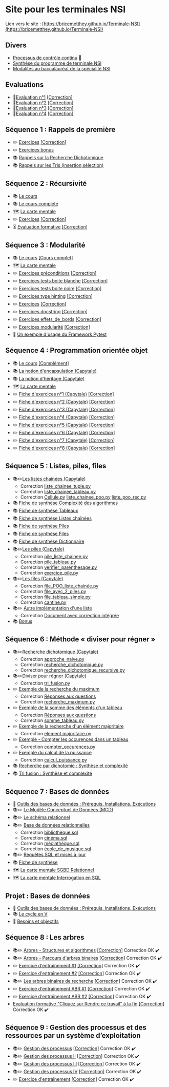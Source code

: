 # Site pour les terminales NSI

Lien vers le site : [https://bricemetthey.github.io/Terminale-NSI](https://bricemetthey.github.io/Terminale-NSI)

## Divers

+ [Processus de contrôle continu](https://github.com/BriceMetthey/Terminale-NSI/blob/main/Divers/Controle_Continu.pdf) :repeat:
+ [Synthèse du programme de terminale NSI](https://github.com/BriceMetthey/Terminale-NSI/blob/main/Divers/Synth%C3%A8se_programme_Terminale_NSI.pdf)
+ [Modalités au baccalauréat de la spécialité NSI](https://github.com/BriceMetthey/Terminale-NSI/blob/main/Divers/Modalit%C3%A9s_Epreuves_Terminales.pdf)

## Evaluations  

+ :children_crossing:[Evaluation n°1](https://github.com/BriceMetthey/Terminale-NSI/blob/main/Evaluations/DS_1.pdf) [[Correction]](https://github.com/BriceMetthey/Terminale-NSI/blob/main/Evaluations/DS_1_corrections.pdf)
+ :children_crossing:[Evaluation n°2](https://github.com/BriceMetthey/Terminale-NSI/blob/main/Evaluations/DS_2.pdf) [[Correction]](https://github.com/BriceMetthey/Terminale-NSI/blob/main/Evaluations/DS_2_corrections.pdf)
+ :children_crossing:[Evaluation n°3](https://github.com/BriceMetthey/Terminale-NSI/blob/main/Evaluations/DS_3.pdf) [[Correction]](https://github.com/BriceMetthey/Terminale-NSI/blob/main/Evaluations/DS_3_corrections.pdf) 
+ :children_crossing:[Evaluation n°4](https://github.com/BriceMetthey/Terminale-NSI/blob/main/Evaluations/DS4.pdf) [[Correction]](https://github.com/BriceMetthey/Terminale-NSI/blob/main/Evaluations/DS_4_corrections.pdf) 

## Séquence 1 : Rappels de première

+ :pencil2: [Exercices](https://github.com/BriceMetthey/Terminale-NSI/blob/main/Sequence_1_Rappels/Exercices.pdf) [[Correction]](https://github.com/BriceMetthey/Terminale-NSI/blob/main/Sequence_1_Rappels/Exercices_Corrig%C3%A9s.pdf)
+ :pencil2: [Exercices bonus](https://github.com/BriceMetthey/Terminale-NSI/blob/main/Sequence_1_Rappels/Exercices_bonus.pdf)
+ :books: [Rappels sur la Recherche Dichotomique](https://github.com/BriceMetthey/Terminale-NSI/blob/main/Sequence_1_Rappels/Rappels_Recherche_Dichotomique.pdf)
+ :books: [Rappels sur les Tris (insertion,sélection)](https://github.com/BriceMetthey/Terminale-NSI/blob/main/Sequence_1_Rappels/Rappels_Tris.pdf)

## Séquence 2 : Récursivité

+ :books: [Le cours](https://github.com/BriceMetthey/Terminale-NSI/blob/main/S%C3%A9quence_2_Recursivite/Cours.pdf)
+ :books: [Le cours complété](https://github.com/BriceMetthey/Terminale-NSI/blob/main/S%C3%A9quence_2_Recursivite/Cours_complet.pdf)
+ :world_map: [La carte mentale](https://github.com/BriceMetthey/Terminale-NSI/blob/main/S%C3%A9quence_2_Recursivite/Carte-Mentale_R%C3%A9cursivit%C3%A9.svg)
+ :pencil2: [Exercices](https://github.com/BriceMetthey/Terminale-NSI/blob/main/S%C3%A9quence_2_Recursivite/Exercices.pdf) [[Correction]](https://github.com/BriceMetthey/Terminale-NSI/blob/main/S%C3%A9quence_2_Recursivite/Exercices_corrig%C3%A9s.pdf)
+ :hourglass_flowing_sand: [Evaluation formative](https://capytale2.ac-paris.fr/web/c/1386-3917946) [[Correction]](https://github.com/BriceMetthey/Terminale-NSI/blob/main/S%C3%A9quence_2_Recursivite/Evaluation_formative_corrig%C3%A9e.pdf)


## Séquence 3 : Modularité

+ :books: [Le cours](https://github.com/BriceMetthey/Terminale-NSI/blob/main/S%C3%A9quence_3_Modularite/Cours.pdf) [[Cours complet]](https://github.com/BriceMetthey/Terminale-NSI/blob/main/S%C3%A9quence_3_Modularite/Cours_complet.pdf)
+ :world_map: [La carte mentale](https://github.com/BriceMetthey/Terminale-NSI/blob/main/S%C3%A9quence_3_Modularite/Carte%20mentale%20-%20Modulariser%20et%20tester.svg)
+ :pencil2: [Exercices préconditions](https://github.com/BriceMetthey/Terminale-NSI/blob/main/S%C3%A9quence_3_Modularite/Exercice_preconditions.pdf) [[Correction]](https://github.com/BriceMetthey/Terminale-NSI/blob/main/S%C3%A9quence_3_Modularite/Exercice_preconditions_corrig%C3%A9.pdf)
+ :pencil2: [Exercices tests boite blanche](https://github.com/BriceMetthey/Terminale-NSI/blob/main/S%C3%A9quence_3_Modularite/Exercice_tests_boite_blanche.pdf) [[Correction]](https://github.com/BriceMetthey/Terminale-NSI/blob/main/S%C3%A9quence_3_Modularite/Exercice_tests_boite_blanche_corrig%C3%A9.pdf)
+ :pencil2: [Exercices tests boite noire](https://github.com/BriceMetthey/Terminale-NSI/blob/main/S%C3%A9quence_3_Modularite/Exercice_tests_boite_noire.pdf) [[Correction]](https://github.com/BriceMetthey/Terminale-NSI/blob/main/S%C3%A9quence_3_Modularite/Exercice_tests_boite_noire_corrig%C3%A9.pdf)
+ :pencil2: [Exercices type hinting](https://github.com/BriceMetthey/Terminale-NSI/blob/main/S%C3%A9quence_3_Modularite/Exercice_type_hinting.pdf) [[Correction]](https://github.com/BriceMetthey/Terminale-NSI/blob/main/S%C3%A9quence_3_Modularite/Exercice_type_hinting_corrig%C3%A9.pdf)
+ :pencil2: [Exercices](https://github.com/BriceMetthey/Terminale-NSI/blob/main/S%C3%A9quence_3_Modularite/Exercices.pdf) [[Correction]](https://github.com/BriceMetthey/Terminale-NSI/blob/main/S%C3%A9quence_3_Modularite/Exercices_corrig%C3%A9s.pdf)
+ :pencil2: [Exercices docstring](https://github.com/BriceMetthey/Terminale-NSI/blob/main/S%C3%A9quence_3_Modularite/Exercices_docstrings.pdf) [[Correction]](https://github.com/BriceMetthey/Terminale-NSI/blob/main/S%C3%A9quence_3_Modularite/Exercices_docstrings_corrig%C3%A9s.pdf)
+ :pencil2: [Exercices effets_de_bords](https://github.com/BriceMetthey/Terminale-NSI/blob/main/S%C3%A9quence_3_Modularite/Exercices_effets_de_bords.pdf) [[Correction]](https://github.com/BriceMetthey/Terminale-NSI/blob/main/S%C3%A9quence_3_Modularite/Exercices_effets_de_bords_corrig%C3%A9.pdf)
+ :pencil2: [Exercices modularité](https://github.com/BriceMetthey/Terminale-NSI/blob/main/S%C3%A9quence_3_Modularite/Exercices_modularite.pdf) [[Correction]](https://github.com/BriceMetthey/Terminale-NSI/blob/main/S%C3%A9quence_3_Modularite/Exercices_modularite_corrig%C3%A9s.pdf)
+ :rocket: [Un exemple d'usage du Framework Pytest](https://github.com/BriceMetthey/Terminale-NSI/tree/main/S%C3%A9quence_3_Modularite/Exemples%20Pytest)

## Séquence 4 : Programmation orientée objet

+ :books: [Le cours](https://github.com/BriceMetthey/Terminale-NSI/blob/main/S%C3%A9quence_4_POO/Cours.pdf) [[Complément]](https://capytale2.ac-paris.fr/web/c/885b-4244176)
+ 📚 [La notion d'encapsulation (Capytale)](https://capytale2.ac-paris.fr/web/c/96ed-4264467)
+ :books: [La notion d'héritage (Capytale)](https://capytale2.ac-paris.fr/web/c/989d-4264876)
+ :world_map: [La carte mentale](https://github.com/BriceMetthey/Terminale-NSI/blob/main/S%C3%A9quence_4_POO/Carte%20mentale%20-%20POO.svg) 
+ :pencil2: [Fiche d'exercices n°1 (Capytale)](https://capytale2.ac-paris.fr/web/c/a5db-4143538) [[Correction]](https://github.com/BriceMetthey/Terminale-NSI/blob/main/S%C3%A9quence_4_POO/Exercices_corrig%C3%A9s.pdf)
+ :pencil2: [Fiche d'exercices n°2 (Capytale)](https://capytale2.ac-paris.fr/web/c/cb5a-4245287) [[Correction]](https://github.com/BriceMetthey/Terminale-NSI/blob/main/S%C3%A9quence_4_POO/Fiche_Exercices_2_Correction.pdf)
+ :pencil2: [Fiche d'exercices n°3 (Capytale)](https://capytale2.ac-paris.fr/web/c/070f-4264682) [[Correction]](https://github.com/BriceMetthey/Terminale-NSI/blob/main/S%C3%A9quence_4_POO/Fiche_Exercices_3_Correction.pdf)
+ :pencil2: [Fiche d'exercices n°4 (Capytale)](https://capytale2.ac-paris.fr/web/c/b8b8-4288764) [[Correction]](https://github.com/BriceMetthey/Terminale-NSI/blob/main/S%C3%A9quence_4_POO/Fiche_Exercices_4_Correction.pdf)
+ :pencil2: [Fiche d'exercices n°5 (Capytale)](https://capytale2.ac-paris.fr/web/c/8103-4289329) [[Correction]](https://github.com/BriceMetthey/Terminale-NSI/blob/main/S%C3%A9quence_4_POO/Fiche_Exercices_5_Correction.pdf)
+ :pencil2: [Fiche d'exercices n°6 (Capytale)](https://capytale2.ac-paris.fr/web/c/fc90-4289435) [[Correction]](https://github.com/BriceMetthey/Terminale-NSI/blob/main/S%C3%A9quence_4_POO/Fiche_Exercices_6_Correction.pdf)
+ :pencil2: [Fiche d'exercices n°7 (Capytale)](https://capytale2.ac-paris.fr/web/c/3bc0-4289695) [[Correction]](https://github.com/BriceMetthey/Terminale-NSI/blob/main/S%C3%A9quence_4_POO/Fiche_Exercices_7_Correction.pdf)
+ :pencil2: [Fiche d'exercices n°8 (Capytale)](https://capytale2.ac-paris.fr/web/c/a350-4345337) [[Correction]](https://github.com/BriceMetthey/Terminale-NSI/blob/main/S%C3%A9quence_4_POO/Fiche_Exercices_8_Correction.pdf)

## Séquence 5 : Listes, piles, files

+ :books::pencil2:[Les listes chaînées (Capytale)](https://capytale2.ac-paris.fr/web/c/0f7a-4430887)
  - Correction [liste_chainee_tuple.py](https://github.com/BriceMetthey/Terminale-NSI/blob/main/Sequence_5_Structures_lineaires/liste_chainee_tuple.py)
  - Correction [liste_chainee_tableau.py](https://github.com/BriceMetthey/Terminale-NSI/blob/main/Sequence_5_Structures_lineaires/liste_chainee_tableau.py)
  - Correction [Cellule.py](https://github.com/BriceMetthey/Terminale-NSI/blob/main/Sequence_5_Structures_lineaires/Cellule.py)  [liste_chainee_poo.py](https://github.com/BriceMetthey/Terminale-NSI/blob/main/Sequence_5_Structures_lineaires/liste_chainee_poo.py)  [liste_poo_rec.py](https://github.com/BriceMetthey/Terminale-NSI/blob/main/Sequence_5_Structures_lineaires/liste_poo_rec.py)
+ :books: [Fiche de synthèse Complexité des algorithmes](https://github.com/BriceMetthey/Terminale-NSI/blob/main/Sequence_5_Structures_lineaires/Fiche_synth%C3%A8se-Analyse-Algorithmique.pdf) 
+ :books: [Fiche de synthèse Tableaux](https://github.com/BriceMetthey/Terminale-NSI/blob/main/Sequence_5_Structures_lineaires/Fiche-Synth%C3%A8se-Tableaux.pdf) 
+ :books: [Fiche de synthèse Listes chaînées](https://github.com/BriceMetthey/Terminale-NSI/blob/main/Sequence_5_Structures_lineaires/Fiche-Synth%C3%A8se-Liste-Cha%C3%AEn%C3%A9e.pdf) 
+ :books: [Fiche de synthèse Piles](https://github.com/BriceMetthey/Terminale-NSI/blob/main/Sequence_5_Structures_lineaires/Fiche-Synth%C3%A8se-Pile.pdf)
+ :books: [Fiche de synthèse Files](https://github.com/BriceMetthey/Terminale-NSI/blob/main/Sequence_5_Structures_lineaires/Fiche-Synth%C3%A8se-File.pdf)
+ :books: [Fiche de synthèse Dictionnaire](https://github.com/BriceMetthey/Terminale-NSI/blob/main/Sequence_5_Structures_lineaires/Fiche%20synth%C3%A8se%20dictionnaire.pdf)
+ :books:✏️[Les piles (Capytale)](https://capytale2.ac-paris.fr/web/c/f838-4480803)
  - Correction [pile_liste_chainee.py](https://github.com/BriceMetthey/Terminale-NSI/blob/main/Sequence_5_Structures_lineaires/pile_liste_chainee.py)
  - Correction [pile_tableau.py](https://github.com/BriceMetthey/Terminale-NSI/blob/main/Sequence_5_Structures_lineaires/pile_tableau.py)
  - Correction [verifier_parenthesage.py](https://github.com/BriceMetthey/Terminale-NSI/blob/main/Sequence_5_Structures_lineaires/verifier_parenthesage.py)
  - Correction [exercice_pile.py](https://github.com/BriceMetthey/Terminale-NSI/blob/main/Sequence_5_Structures_lineaires/exercice_pile.py)
+ :books:✏️[Les files (Capytale)](https://capytale2.ac-paris.fr/web/c/2dae-4548437)
  - Correction [file_POO_liste_chainée.py](https://github.com/BriceMetthey/Terminale-NSI/blob/main/Sequence_5_Structures_lineaires/file_POO_liste_chain%C3%A9e.py)
  - Correction [file_avec_2_piles.py](https://github.com/BriceMetthey/Terminale-NSI/blob/main/Sequence_5_Structures_lineaires/file_avec_2_piles.py)
  - Correction [file_tableau_simple.py](https://github.com/BriceMetthey/Terminale-NSI/blob/main/Sequence_5_Structures_lineaires/file_tableau_simple.py)
  - Correction [cantine.py](https://github.com/BriceMetthey/Terminale-NSI/blob/main/Sequence_5_Structures_lineaires/cantine.py)
+ :books:✏️ [Autre implémentation d'une liste](https://github.com/BriceMetthey/Terminale-NSI/blob/main/Sequence_5_Structures_lineaires/Autres%20impl%C3%A9mentations-partiel.pdf)
  - Correction [Document avec correction intégrée](https://github.com/BriceMetthey/Terminale-NSI/blob/main/Sequence_5_Structures_lineaires/Autres%20impl%C3%A9mentations-complet.pdf)
+ :books: [Bonus](https://github.com/BriceMetthey/Terminale-NSI/blob/main/Sequence_5_Structures_lineaires/Exp%C3%A9rience.pdf)


## Séquence 6 : Méthode « diviser pour régner »

+ :books::pencil2:[Recherche dichotomique (Capytale)](https://capytale2.ac-paris.fr/web/c/2505-4690800)
  + Correction [approche_naive.py](https://github.com/BriceMetthey/Terminale-NSI/blob/main/S%C3%A9quence_6_Diviser_pour_r%C3%A9gner/approche_naive.py)
  + Correction [recherche_dichotomique.py](https://github.com/BriceMetthey/Terminale-NSI/blob/main/S%C3%A9quence_6_Diviser_pour_r%C3%A9gner/recherche_dichotomique.py)
  + Correction [recherche_dichotomique_recursive.py](https://github.com/BriceMetthey/Terminale-NSI/blob/main/S%C3%A9quence_6_Diviser_pour_r%C3%A9gner/recherche_dichotomique_recursive.py)
+ :books::pencil2:[Diviser pour régner (Capytale)](https://capytale2.ac-paris.fr/web/c/6a7a-4691376)
  + Correction [tri_fusion.py](https://github.com/BriceMetthey/Terminale-NSI/blob/main/S%C3%A9quence_6_Diviser_pour_r%C3%A9gner/tri_fusion.py) 
+ ✏️ [Exemple de la recherche du maximum](https://github.com/BriceMetthey/Terminale-NSI/blob/main/S%C3%A9quence_6_Diviser_pour_r%C3%A9gner/Recherche%20du%20maximum.pdf)
  + Correction [Réponses aux questions](https://github.com/BriceMetthey/Terminale-NSI/blob/main/S%C3%A9quence_6_Diviser_pour_r%C3%A9gner/Recherche%20du%20maximum%20-%20Correction.pdf)
  + Correction [recherche_maximum.py](https://github.com/BriceMetthey/Terminale-NSI/blob/main/S%C3%A9quence_6_Diviser_pour_r%C3%A9gner/recherche_maximum.py)
+ ✏️ [Exemple de la somme des éléments d'un tableau](https://github.com/BriceMetthey/Terminale-NSI/blob/main/S%C3%A9quence_6_Diviser_pour_r%C3%A9gner/Somme%20des%20%C3%A9l%C3%A9ments%20d'un%20tableau.pdf)
  + Correction [Réponses aux questions](https://github.com/BriceMetthey/Terminale-NSI/blob/main/S%C3%A9quence_6_Diviser_pour_r%C3%A9gner/Somme%20des%20%C3%A9l%C3%A9ments%20d'un%20tableau%20-%20Correction.pdf)
  + Correction [somme_tableau.py](https://github.com/BriceMetthey/Terminale-NSI/blob/main/S%C3%A9quence_6_Diviser_pour_r%C3%A9gner/somme_tableau.py)
+ ✏️ [Exemple de la recherche d'un élément majoritaire](https://github.com/BriceMetthey/Terminale-NSI/blob/main/S%C3%A9quence_6_Diviser_pour_r%C3%A9gner/Element%20majoritaire.pdf)
  + Correction [element majoritaire.py](https://github.com/BriceMetthey/Terminale-NSI/blob/main/S%C3%A9quence_6_Diviser_pour_r%C3%A9gner/element%20majoritaire.py)
+ ✏️ [Exemple - Compter les occurences dans un tableau](https://github.com/BriceMetthey/Terminale-NSI/blob/main/S%C3%A9quence_6_Diviser_pour_r%C3%A9gner/Compter%20les%20occurrences.pdf)
  + Correction [compter_occurences.py](https://github.com/BriceMetthey/Terminale-NSI/blob/main/S%C3%A9quence_6_Diviser_pour_r%C3%A9gner/compter_occurences.py)
+ ✏️ [Exemple du calcul de la puissance](https://github.com/BriceMetthey/Terminale-NSI/blob/main/S%C3%A9quence_6_Diviser_pour_r%C3%A9gner/Calcul%20de%20la%20puissance.pdf)
  + Correction [calcul_puissance.py](https://github.com/BriceMetthey/Terminale-NSI/blob/main/S%C3%A9quence_6_Diviser_pour_r%C3%A9gner/calcul_puissance.py)
+ :books: [Recherche par dichotomie : Synthèse et complexité](https://github.com/BriceMetthey/Terminale-NSI/blob/main/S%C3%A9quence_6_Diviser_pour_r%C3%A9gner/Synth%C3%A8se%20recherche%20par%20dichotomie.pdf)
+ :books: [Tri fusion : Synthèse et complexité](https://github.com/BriceMetthey/Terminale-NSI/blob/main/S%C3%A9quence_6_Diviser_pour_r%C3%A9gner/Synth%C3%A8se%20Tri%20fusion.pdf)


## Séquence 7 : Bases de données
+ :wrench: [Outils des bases de données : Prérequis, Installations, Exécutions](https://github.com/BriceMetthey/Terminale-NSI/blob/main/Projets/Projet%201%20-%20Centre%20%C3%A9questre/page_outils.md)
+ :books::pencil2: [Le Modèle Conceptuel de Données (MCD)](https://capytale2.ac-paris.fr/web/c/8af0-4885733) 
+ :books::pencil2: [Le schéma relationnel](https://capytale2.ac-paris.fr/web/c/9725-4914879)
+ :books::pencil2: [Base de données relationnelles](https://capytale2.ac-paris.fr/web/c/bebf-4971040)
   - Correction [bibliothèque.sql](https://github.com/BriceMetthey/Terminale-NSI/blob/main/S%C3%A9quence_7_Base_de_donn%C3%A9es/biblioth%C3%A8que.sql) 
   - Correction [cinéma.sql](https://github.com/BriceMetthey/Terminale-NSI/blob/main/S%C3%A9quence_7_Base_de_donn%C3%A9es/cinema.sql) 
   - Correction [médiathèque.sql](https://github.com/BriceMetthey/Terminale-NSI/blob/main/S%C3%A9quence_7_Base_de_donn%C3%A9es/mediatheque.sql) 
   - Correction [école_de_musique.sql](https://github.com/BriceMetthey/Terminale-NSI/blob/main/S%C3%A9quence_7_Base_de_donn%C3%A9es/%C3%A9cole_de_musique.sql) 
+ :books::pencil2: [Requêtes SQL et mises à jour](https://capytale2.ac-paris.fr/web/c/e15a-5094245)
+ :books: [Fiche de synthèse](https://github.com/BriceMetthey/Terminale-NSI/blob/main/S%C3%A9quence_7_Base_de_donn%C3%A9es/Synth%C3%A8se.pdf) 
+ :world_map: [La carte mentale SGBD Relationnel](https://github.com/BriceMetthey/Terminale-NSI/blob/main/S%C3%A9quence_7_Base_de_donn%C3%A9es/SGBD%20relationnel.svg) 
+ :world_map: [La carte mentale Interrogation en SQL](https://github.com/BriceMetthey/Terminale-NSI/blob/main/S%C3%A9quence_7_Base_de_donn%C3%A9es/Interrogation%20SQL.svg) 


## Projet : Bases de données 
+ :wrench: [Outils des bases de données : Prérequis, Installations, Exécutions](https://github.com/BriceMetthey/Terminale-NSI/blob/main/Projets/Projet%201%20-%20Centre%20%C3%A9questre/page_outils.md)
+ :books:  [Le cycle en V](https://capytale2.ac-paris.fr/web/c/a47b-4937911)
+ :rocket: [Besoins et objectifs](https://github.com/BriceMetthey/Terminale-NSI/blob/main/Projets/Projet%201%20-%20Centre%20%C3%A9questre/Projet%201%20-%20Bases%20de%20donn%C3%A9es.pdf)


## Séquence 8 : Les arbres
+ :books::pencil2: [Arbres - Structures et algorithmes](https://capytale2.ac-paris.fr/web/c/0440-5360023) [[Correction]](https://capytale2.ac-paris.fr/web/c/f7f4-5403029)  Correction OK :heavy_check_mark:
+ :books::pencil2: [Arbres - Parcours d'arbres binaires](https://capytale2.ac-paris.fr/web/c/537f-5394007)  [[Correction]](https://capytale2.ac-paris.fr/web/c/dd12-5421479)   Correction OK :heavy_check_mark:
+ :pencil2: [Exercice d'entraînement #1](https://capytale2.ac-paris.fr/web/c/1a50-5430728)  [[Correction]](https://capytale2.ac-paris.fr/web/c/4771-5430645)  Correction OK :heavy_check_mark:
+ :pencil2: [Exercice d'entraînement #2](https://capytale2.ac-paris.fr/web/c/64b4-5430873)  [[Correction]](https://capytale2.ac-paris.fr/web/c/0bbb-5430753) Correction OK :heavy_check_mark:
+ :books::pencil2: [Les arbres binaires de recherche](https://capytale2.ac-paris.fr/web/c/4705-5604771) [[Correction]](https://capytale2.ac-paris.fr/web/c/51a9-5591457) Correction OK :heavy_check_mark:
+ :pencil2: [Exercice d'entraînement ABR #1](https://capytale2.ac-paris.fr/web/c/1a73-5604940)  [[Correction]](https://capytale2.ac-paris.fr/web/c/7e32-5604089) Correction OK :heavy_check_mark:
+ :pencil2: [Exercice d'entraînement ABR #2](https://capytale2.ac-paris.fr/web/c/c633-5605037)  [[Correction]](https://capytale2.ac-paris.fr/web/c/fa2c-5604535) Correction OK :heavy_check_mark:
+ [Evaluation formative "Cliquez sur Rendre ce travail" à la fin](https://capytale2.ac-paris.fr/web/c/0260-5611944)  [[Correction]](https://capytale2.ac-paris.fr/web/c/feb3-5611890) Correction OK :heavy_check_mark:

## Séquence 9 : Gestion des processus et des ressources par un système d’exploitation
+ :books::pencil2: [Gestion des processus](https://capytale2.ac-paris.fr/web/c/fe2c-5634911)   [[Correction]](https://capytale2.ac-paris.fr/web/c/7896-5634428)   Correction OK :heavy_check_mark:
+ :books::pencil2: [Gestion des processus II](https://capytale2.ac-paris.fr/web/c/a4e8-5663931)  [[Correction]](https://capytale2.ac-paris.fr/web/c/6e22-5662890)  Correction OK :heavy_check_mark:
+ :books::pencil2: [Gestion des processus III](https://capytale2.ac-paris.fr/web/c/a0c3-5674542)  [[Correction]](https://capytale2.ac-paris.fr/web/c/1f58-5674252)  Correction OK :heavy_check_mark:
+ :books::pencil2: [Gestion des processus IV](https://capytale2.ac-paris.fr/web/c/c621-5685205)   [[Correction]](https://capytale2.ac-paris.fr/web/c/c621-5685205)  Correction OK :heavy_check_mark:
+ ✏️ [Exercice d'entraînement](https://capytale2.ac-paris.fr/web/c/7c18-5686456) [[Correction]](https://capytale2.ac-paris.fr/web/c/c0c9-5686562)  Correction OK :heavy_check_mark:
